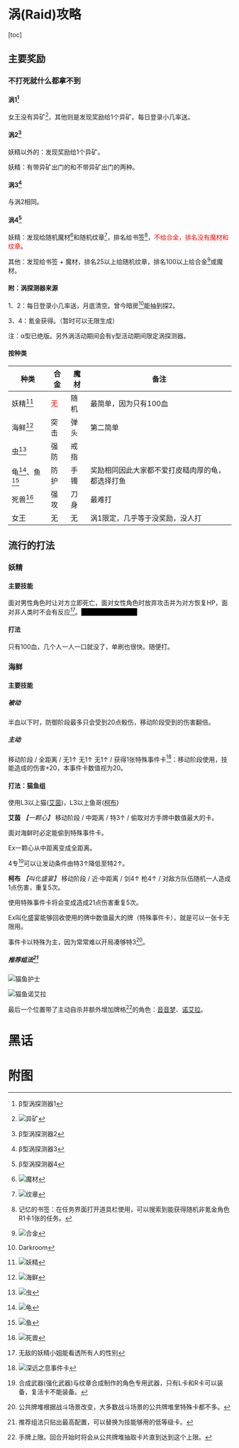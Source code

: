 # 涡(Raid)攻略 #

<style>
.heimu{
    background: black;
    color: black;
}
.heimu:hover{
    color: white;
}
</style>



[toc]

## 主要奖励 ##

### 不打死就什么都拿不到 ###

#### 涡1[^探1] ####

女王没有异矿[^图1]，其他则是发现奖励给1个异矿。每日登录小几率送。

#### 涡2[^探2] ####

妖精以外的：发现奖励给1个异矿。

妖精：有带异矿出门的和不带异矿出门的两种。

#### 涡3[^探3] ####

与涡2相同。

#### 涡4[^探4] ####

妖精：发现给随机魔材[^图2]和随机纹章[^图3]，排名给书签[^注1]，<font color=red>不给合金，排名没有魔材和纹章</font>。

其他：发现给书签 + 魔材，排名25以上给随机纹章，排名100以上给合金[^图4]或魔材。

#### 附：涡探测器来源 ####

1、2：每日登录小几率送，月底清空。曾今暗房[^注2]能抽到探2。

3、4：氪金获得。（暂时可以无限生成）

注：α型已绝版。另外涡活动期间会有γ型活动期间限定涡探测器。

#### 按种类 ####

|种类|合金|魔材|备注|
|-|-|-|-|
|妖精[^图5]|<font color=red>无</font>|随机|最简单，因为只有100血|
|海鲜[^图6]|突击|弹头|第二简单|
|虫[^图7]|强防|戒指||
|龟[^图8]、鱼[^图9]|防护|手镯|奖励相同因此大家都不爱打皮糙肉厚的龟，都选择打鱼|
|死兽[^图10]|强攻|刀身|最难打|
|女王|无|无|涡1限定，几乎等于没奖励，没人打|

## 流行的打法 ##

### 妖精 ###

#### 主要技能 ####

面对男性角色时让对方立即死亡，面对女性角色时放弃攻击并为对方恢复HP，面对非人类时不会有反应[^注3]。<font class="heimu" color=white>因此经常会被剧透。</font>

#### 打法 ####

只有100血，几个人一人一口就没了，单刷也很快。随便打。

### 海鲜 ###

#### 主要技能 ####

##### 被动 #####

半血以下时，防御阶段最多只会受到20点骰伤，移动阶段受到的伤害翻倍。

##### 主动 #####

移动阶段 / 全距离 / 无1↑ 无1↑ 无1↑ / 获得1张特殊事件卡[^图11]：移动阶段使用，技能造成的伤害+20，本事件卡数值视为20。

#### 打法：猫鱼组 ####

使用L3以上猫([艾茵](https://w.atwiki.jp/unlight-fbtw/pages/52.html))，L3以上鱼哥([柯布](https://w.atwiki.jp/unlight-fbtw/pages/273.html))

**艾茵** *【一颗心】* 移动阶段 / 中距离 / 特3↑ / 偷取对方手牌中数值最大的卡。

面对海鲜时必定能偷到特殊事件卡。

Ex一颗心从中距离变成全距离。

4专[^注4]可以让发动条件由特3↑降低至特2↑。

**柯布** *【叫化盛宴】* 移动阶段 / 近·中距离 / 剑4↑ 枪4↑ / 对敌方队伍随机一人造成1点伤害，重复5次。

使用特殊事件卡将会变成造成21点伤害重复5次。

Ex叫化盛宴能够回收使用的牌中数值最大的牌（特殊事件卡），就是可以一张卡无限用。

事件卡以特殊为主，因为常常难以开局凑够特3[^注5]。

##### 推荐组法[^注6] #####

![猫鱼护士](img/猫鱼组.jpg)

![猫鱼诺艾拉](img/猫鱼组2.jpg)

最后一个位置带了主动自杀并额外增加牌格[^注7]的角色：[音音梦](https://w.atwiki.jp/unlight-fbtw/pages/284.html)、[诺艾拉](https://w.atwiki.jp/unlight-fbtw/pages/441.html)。

# 黑话 #

[^探1]: β型涡探测器1

[^探2]: β型涡探测器2

[^探3]: β型涡探测器3

[^探4]: β型涡探测器4

[^注1]: 记忆的书签：在任务界面打开道具栏使用，可以搜索到能获得随机非氪金角色R1卡1张的任务。

[^注2]: Darkroom

[^注3]: 无敌的妖精小姐能看透所有人的性别

[^注4]: 合成武器(强化武器)与纹章合成制作的角色专用武器，只有L卡和R卡可以装备，复活卡不能装备。
[^注5]: 公共牌堆根据战斗场景改变，大多数战斗场景的公共牌堆里特殊卡都不多。
[^注6]: 推荐组法只贴出最高配置，可以替换为技能够用的低等级卡。
[^注7]: 手牌上限。回合开始时将会从公共牌堆抽取卡片直到达到这个上限。

# 附图 #

[^图1]: ![异矿](img/异矿.jpg)

[^图2]: ![魔材](img/魔材.jpg)

[^图3]: ![纹章](img/纹章.jpg)

[^图4]: ![合金](img/合金.jpg)

[^图5]: ![妖精](img/妖精.jpg)
[^图6]: ![海鲜](img/海鲜.jpg)

[^图7]: ![虫](img/蛆.jpg)

[^图8]: ![龟](img/龟.jpg)

[^图9]: ![鱼](img/龙鱼.jpg)

[^图10]: ![死兽](img/死兽.jpg)

[^图11]: ![深远之息事件卡](img/深远之息事件卡.jpg)
